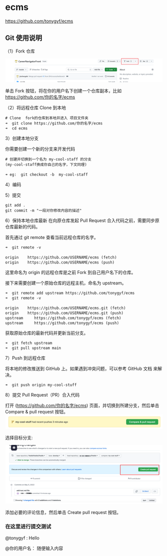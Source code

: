# ecms

https://github.com/tonygyf/ecms

## Git 使用说明

（1）Fork 仓库

![alt text](image.png)

单击 Fork 按钮，将在你的用户名下创建一个仓库副本，比如 https://github.com/你的名字/ecms


（2）将远程仓库 Clone 到本地

```
# Clone  fork的仓库到本地并进入 项目文件夹
➜  git clone https://github.com/你的名字/ecms
➜  cd ecms
```

3）创建本地分支

你需要创建一个新的分支来开发代码

```
# 创建并切换到一个名为 my-cool-staff 的分支
(my-cool-staff换成你自己的名字，下文同理)

➜ eg:  git checkout -b  my-cool-staff
```

4）编码

5）提交

```
git add .
git commit -m "一段对你修改内容的描述"
```

6）保持本地仓库最新
在向原仓库发起 Pull Request 合入代码之前，需要同步原仓库最新的代码。

首先通过 git remote 查看当前远程仓库的名字。

```
➜  git remote -v

origin    https://github.com/USERNAME/ecms (fetch)
origin    https://github.com/USERNAME/ecms (push)
```

这里命名为 origin 的远程仓库是之前 Fork 到自己用户名下的仓库。

接下来需要创建一个原始仓库的远程主机，命名为 upstream。

```
➜  git remote add upstream https://github.com/tonygyf/ecms
➜  git remote -v

origin    https://github.com/USERNAME/ecms.git (fetch)
origin    https://github.com/USERNAME/ecms.git (push)
upstream     https://github.com/tonygyf/ecms (fetch)
upstream     https://github.com/tonygyf/ecms (push)
```

获取原始仓库的最新代码并更新当前分支。

```
➜  git fetch upstream
➜  git pull upstream main
```

7）Push 到远程仓库

将本地的修改推送到 GitHub 上。如果遇到冲突问题，可以参考 GitHub 文档 来解决。

```
➜  git push origin my-cool-stuff
```

8）提交 Pull Request（PR）合入代码

打开 (https://github.com/你的名字/ecms) 页面，并切换到所建分支，然后单击 Compare & pull request 按钮。
![alt text](image-1.png)


选择目标分支:

![alt text](image-2.png)

添加必要的评论信息，然后单击 Create pull request 按钮。

### 在这里进行提交测试

@tonygyf  : Hello

@你的用户名： 随便输入内容

